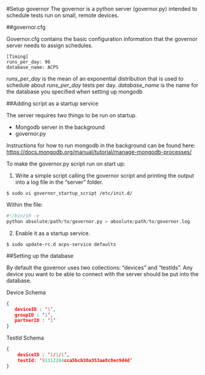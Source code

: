 #Setup governor
The governor is a python server (governor.py) intended to schedule tests run on small, remote devices.

##governor.cfg

Governor.cfg contains the basic configuration information that the governor server needs to assign schedules. 

```
[Timing]
runs_per_day: 96
database_name: ACPS 
```

*runs_per_day* is the mean of an exponential distribution that is used to schedule about *runs_per_day* tests per day.
*database_name* is the name for the database you specified when setting up mongodb

##Adding script as a startup service

The server requires two things to be run on startup. 
* Mongodb server in the background
* governor.py 

Instructions for how to run mongodb in the background can be found here: 
https://docs.mongodb.org/manual/tutorial/manage-mongodb-processes/

To make the governor.py script run on start up: 

1. Write a simple script calling the governor script and printing the output into a log file in the “server” folder. 
		
```
$ sudo vi governor_startup_script /etc/init.d/
```

Within the file: 

```python
#!/bin/sh -e
python absolute/path/to/governor.py > absolute/path/to/governor.log
```

2. Enable it as a startup service.

```
$ sudo update-rc.d acps-service defaults
```

##Setting up the database

By default the governor uses two collections: “devices” and “testIds”. Any device you want to be able to connect with the server should be put into the database.

Device Schema

```json
{
   deviceID : ‘1’, 
   groupID : ‘1’, 
   partnerID : ‘1’
}
```

TestId Schema 

```json
{
    deviceID : ‘1/1/1’, 
    testId: ‘91312284cca5bcb38a353ae8c8ec9d4d’
}
```
